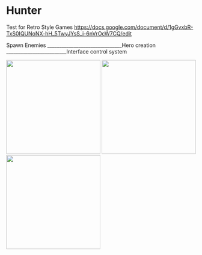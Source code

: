 # Hunter
Test for Retro Style Games 
https://docs.google.com/document/d/1gGvxbR-TxS0IQUNoNX-hH_5TwyJYsS_i-6nVrOcW7CQ/edit

Spawn Enemies     _______________________________Hero creation    _________________________Interface control system

<img src="https://user-images.githubusercontent.com/66920423/138120903-4f37bdd7-33aa-4029-a4ed-d098fa2bd0a7.png" width="250" />    <img src="https://user-images.githubusercontent.com/66920423/138120964-dc9439cb-65ec-44aa-8098-adcbfa811d85.png" width="250" />            <img src="https://user-images.githubusercontent.com/66920423/138121062-5d9a7df0-f380-44c0-9d5b-f5f4e57b597f.png" width="250" />


